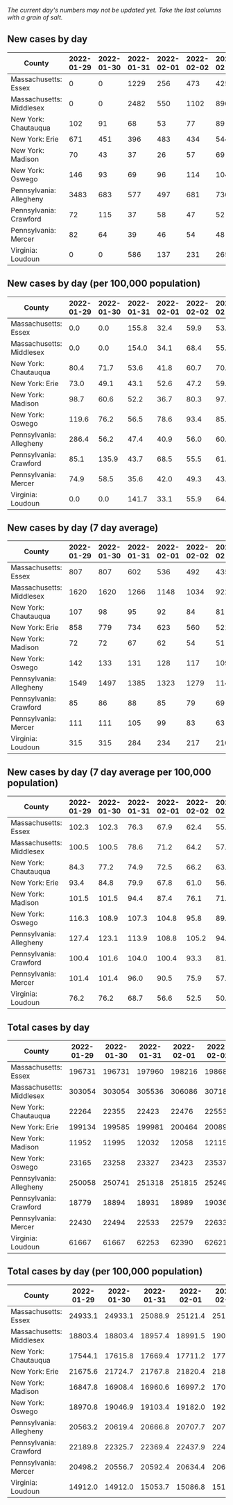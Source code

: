 _The current day's numbers may not be updated yet. Take the last columns with a grain of salt._
## New cases by day

| County | 2022-01-29 | 2022-01-30 | 2022-01-31 | 2022-02-01 | 2022-02-02 | 2022-02-03 | 2022-02-04 |
| --- | --- | --- | --- | --- | --- | --- | --- |
| Massachusetts: Essex | 0 | 0 | 1229 | 256 | 473 | 425 |  |
| Massachusetts: Middlesex | 0 | 0 | 2482 | 550 | 1102 | 896 |  |
| New York: Chautauqua | 102 | 91 | 68 | 53 | 77 | 89 |  |
| New York: Erie | 671 | 451 | 396 | 483 | 434 | 544 |  |
| New York: Madison | 70 | 43 | 37 | 26 | 57 | 69 |  |
| New York: Oswego | 146 | 93 | 69 | 96 | 114 | 104 |  |
| Pennsylvania: Allegheny | 3483 | 683 | 577 | 497 | 681 | 730 |  |
| Pennsylvania: Crawford | 72 | 115 | 37 | 58 | 47 | 52 |  |
| Pennsylvania: Mercer | 82 | 64 | 39 | 46 | 54 | 48 |  |
| Virginia: Loudoun | 0 | 0 | 586 | 137 | 231 | 265 |  |

## New cases by day (per 100,000 population)

| County | 2022-01-29 | 2022-01-30 | 2022-01-31 | 2022-02-01 | 2022-02-02 | 2022-02-03 | 2022-02-04 |
| --- | --- | --- | --- | --- | --- | --- | --- |
| Massachusetts: Essex | 0.0 | 0.0 | 155.8 | 32.4 | 59.9 | 53.9 |  |
| Massachusetts: Middlesex | 0.0 | 0.0 | 154.0 | 34.1 | 68.4 | 55.6 |  |
| New York: Chautauqua | 80.4 | 71.7 | 53.6 | 41.8 | 60.7 | 70.1 |  |
| New York: Erie | 73.0 | 49.1 | 43.1 | 52.6 | 47.2 | 59.2 |  |
| New York: Madison | 98.7 | 60.6 | 52.2 | 36.7 | 80.3 | 97.3 |  |
| New York: Oswego | 119.6 | 76.2 | 56.5 | 78.6 | 93.4 | 85.2 |  |
| Pennsylvania: Allegheny | 286.4 | 56.2 | 47.4 | 40.9 | 56.0 | 60.0 |  |
| Pennsylvania: Crawford | 85.1 | 135.9 | 43.7 | 68.5 | 55.5 | 61.4 |  |
| Pennsylvania: Mercer | 74.9 | 58.5 | 35.6 | 42.0 | 49.3 | 43.9 |  |
| Virginia: Loudoun | 0.0 | 0.0 | 141.7 | 33.1 | 55.9 | 64.1 |  |

## New cases by day (7 day average)

| County | 2022-01-29 | 2022-01-30 | 2022-01-31 | 2022-02-01 | 2022-02-02 | 2022-02-03 | 2022-02-04 |
| --- | --- | --- | --- | --- | --- | --- | --- |
| Massachusetts: Essex | 807 | 807 | 602 | 536 | 492 | 435 |  |
| Massachusetts: Middlesex | 1620 | 1620 | 1266 | 1148 | 1034 | 922 |  |
| New York: Chautauqua | 107 | 98 | 95 | 92 | 84 | 81 |  |
| New York: Erie | 858 | 779 | 734 | 623 | 560 | 521 |  |
| New York: Madison | 72 | 72 | 67 | 62 | 54 | 51 |  |
| New York: Oswego | 142 | 133 | 131 | 128 | 117 | 109 |  |
| Pennsylvania: Allegheny | 1549 | 1497 | 1385 | 1323 | 1279 | 1145 |  |
| Pennsylvania: Crawford | 85 | 86 | 88 | 85 | 79 | 69 |  |
| Pennsylvania: Mercer | 111 | 111 | 105 | 99 | 83 | 63 |  |
| Virginia: Loudoun | 315 | 315 | 284 | 234 | 217 | 210 |  |

## New cases by day (7 day average per 100,000 population)

| County | 2022-01-29 | 2022-01-30 | 2022-01-31 | 2022-02-01 | 2022-02-02 | 2022-02-03 | 2022-02-04 |
| --- | --- | --- | --- | --- | --- | --- | --- |
| Massachusetts: Essex | 102.3 | 102.3 | 76.3 | 67.9 | 62.4 | 55.1 |  |
| Massachusetts: Middlesex | 100.5 | 100.5 | 78.6 | 71.2 | 64.2 | 57.2 |  |
| New York: Chautauqua | 84.3 | 77.2 | 74.9 | 72.5 | 66.2 | 63.8 |  |
| New York: Erie | 93.4 | 84.8 | 79.9 | 67.8 | 61.0 | 56.7 |  |
| New York: Madison | 101.5 | 101.5 | 94.4 | 87.4 | 76.1 | 71.9 |  |
| New York: Oswego | 116.3 | 108.9 | 107.3 | 104.8 | 95.8 | 89.3 |  |
| Pennsylvania: Allegheny | 127.4 | 123.1 | 113.9 | 108.8 | 105.2 | 94.2 |  |
| Pennsylvania: Crawford | 100.4 | 101.6 | 104.0 | 100.4 | 93.3 | 81.5 |  |
| Pennsylvania: Mercer | 101.4 | 101.4 | 96.0 | 90.5 | 75.9 | 57.6 |  |
| Virginia: Loudoun | 76.2 | 76.2 | 68.7 | 56.6 | 52.5 | 50.8 |  |

## Total cases by day

| County | 2022-01-29 | 2022-01-30 | 2022-01-31 | 2022-02-01 | 2022-02-02 | 2022-02-03 | 2022-02-04 |
| --- | --- | --- | --- | --- | --- | --- | --- |
| Massachusetts: Essex | 196731 | 196731 | 197960 | 198216 | 198689 | 199114 |  |
| Massachusetts: Middlesex | 303054 | 303054 | 305536 | 306086 | 307188 | 308084 |  |
| New York: Chautauqua | 22264 | 22355 | 22423 | 22476 | 22553 | 22642 |  |
| New York: Erie | 199134 | 199585 | 199981 | 200464 | 200898 | 201442 |  |
| New York: Madison | 11952 | 11995 | 12032 | 12058 | 12115 | 12184 |  |
| New York: Oswego | 23165 | 23258 | 23327 | 23423 | 23537 | 23641 |  |
| Pennsylvania: Allegheny | 250058 | 250741 | 251318 | 251815 | 252496 | 253226 |  |
| Pennsylvania: Crawford | 18779 | 18894 | 18931 | 18989 | 19036 | 19088 |  |
| Pennsylvania: Mercer | 22430 | 22494 | 22533 | 22579 | 22633 | 22681 |  |
| Virginia: Loudoun | 61667 | 61667 | 62253 | 62390 | 62621 | 62886 |  |

## Total cases by day (per 100,000 population)

| County | 2022-01-29 | 2022-01-30 | 2022-01-31 | 2022-02-01 | 2022-02-02 | 2022-02-03 | 2022-02-04 |
| --- | --- | --- | --- | --- | --- | --- | --- |
| Massachusetts: Essex | 24933.1 | 24933.1 | 25088.9 | 25121.4 | 25181.3 | 25235.2 |  |
| Massachusetts: Middlesex | 18803.4 | 18803.4 | 18957.4 | 18991.5 | 19059.9 | 19115.5 |  |
| New York: Chautauqua | 17544.1 | 17615.8 | 17669.4 | 17711.2 | 17771.8 | 17842.0 |  |
| New York: Erie | 21675.6 | 21724.7 | 21767.8 | 21820.4 | 21867.6 | 21926.8 |  |
| New York: Madison | 16847.8 | 16908.4 | 16960.6 | 16997.2 | 17077.6 | 17174.8 |  |
| New York: Oswego | 18970.8 | 19046.9 | 19103.4 | 19182.0 | 19275.4 | 19360.6 |  |
| Pennsylvania: Allegheny | 20563.2 | 20619.4 | 20666.8 | 20707.7 | 20763.7 | 20823.7 |  |
| Pennsylvania: Crawford | 22189.8 | 22325.7 | 22369.4 | 22437.9 | 22493.5 | 22554.9 |  |
| Pennsylvania: Mercer | 20498.2 | 20556.7 | 20592.4 | 20634.4 | 20683.8 | 20727.6 |  |
| Virginia: Loudoun | 14912.0 | 14912.0 | 15053.7 | 15086.8 | 15142.7 | 15206.8 |  |
